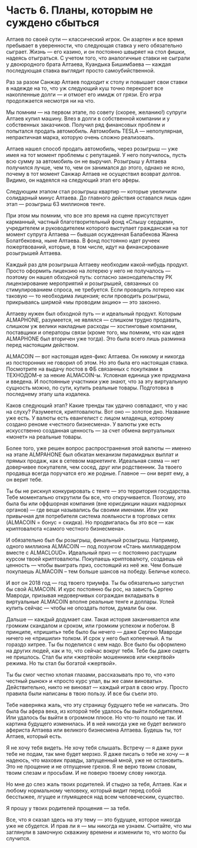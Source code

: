 # Часть 6. Планы, которым не суждено сбыться

Алтаев по своей сути — классический игрок. Он азартен и все время пребывает в уверенности, что следующая ставка у него обязательно сыграет. Жизнь — его казино, и он постоянно швыряет на стол фишки, надеясь отыграться. С учетом того, что аналогичные ставки не сыграли у двоюродного брата Алтаева, Куандыка Бишимбаева — каждая последующая ставка выглядит просто самоубийственной.

Раз за разом Санжар Алтаев подходит к столу и повышает свои ставки в надежде на то, что уж следующий куш точно перекроет все накопленные долги — и отмоет его имидж от грязи. Его игра продолжается несмотря ни на что.

Мы помним — на первом этапе, по совету \(скорее, желанию!\) супруги Алтаев купил машину. Влез в долги в собственной компании и у собственных заказчиков. Получил ряд финансовых проблем и попытался продать автомобиль. Автомобиль TESLA — непопулярная, непрактичная марка, которую очень сложно реализовать.

Алтаев нашел способ продать автомобиль, через розыгрыш — уже имея на тот момент проблемы с репутацией. У него получилось, пусть всю сумму за автомобиль он не выручил. Розыгрыш у Алтаева получился лучше, чем то, чем он занимался до этого, однако не ясно, почему в тот момент Санжар Алтаев не осуществил возврат долгов. Видимо, он надеялся на следующий этап его аферы.

Следующим этапом стал розыгрыш квартир — которые увеличили солидарный минус Алтаева. До главного действия оставался лишь один этап — розыгрыш 63 миллионов тенге.

При этом мы помним, что все это время на сцене присутствует карманный, частный благотворительный фонд «Слышу сердцем», учредителем и руководителем которого выступает гражданская на тот момент супруга Алтаева — бывшая осужденная Балабекова Жанна Болатбековна, ныне Алтаева. В фонд постоянно идет ручеек пожертвований, которые, в том числе, идут на финансирование розыгрышей Алтаева.

Каждый раз для розыгрыша Алтаеву необходим какой-нибудь продукт. Просто оформить лицензию на лотерею у него не получалось — поэтому он нашел обходной путь: согласно законодательству РК лицензирование мероприятий и розыгрышей, связанных со стимулированием спроса, не требуется. Если проводить лотерею как таковую — то необходима лицензия; если проводить розыгрыш, прикрываясь ширмой «мы проводим акцию» — это законно.

Алтаеву нужен был обходной путь — и идеальный продукт. Которым ALMAPHONE, разумеется, не являлся — слишком трудно продавать, слишком уж велики накладные расходы — хостинговые компании, поставщики и операторы связи \(кроме того, мы помним, что как идея ALMAPHONE был вторичен уже тогда\). Это была всего лишь разминка перед настоящим действом.

ALMACOIN — вот настоящая идея-фикс Алтаева. Он никому и никогда из посторонних не говорил об этом. Но это была его настоящая ставка. Посмотрите на выдачу постов в ФБ связанных с покупками в ТЕХНОДОМ-е за некие ALMACOIN-ы. Условная единица уже придумана и введена. И постоянные участники уже знают, что за эту виртуальную сущность можно, по сути, купить реальные товары. Подготовка в последнему этапу шла издалека.

Каков следующий этап? Какие тренды так удачно совпадают, что у нас на слуху? Разумеется, криптовалюты. Вот оно — золотое дно. Название уже есть. У валюты есть евангелист с лицом младенца, которому создано реноме «честного бизнесмена». У валюты уже есть искусственно созданная ценность — за счет обмена виртуальных «монет» на реальные товары.

Более того, уже решен вопрос распространения этой валюты — именно на этапе ALMPAHONE был обкатан механизм пирамидных выплат и прямых продаж, как в сетевом маркетинге. Идеальная схема — нет доверчивее покупателя, чем сосед, друг или родственник. За твоего продавца всегда поручатся его же родные. Главное — они верят ему, а он верит тебе.

Ты бы не рискнул конкурировать с тенге — это территория государства. Тебе моментально открутили бы все, что откручивается. Поэтому, это была бы или оффшорная компания \(вне юрисдикции наших надзорных органов\) — где вещи назывались бы своими именами. Или уже привычная для потребителя система лояльности в торговых сетях \(ALMACOIN = бонус = скидка\). Но продвигалась бы это все — как криптовалюта «самого честного бизнесмена».

И обязательно был бы розыгрыш, финальный розыгрыш. Например, одного миллиона ALMACOIN — под лозунгом «Стань миллиардером вместе с ALMACLOUD». Идеальный приз — с постоянно растущим курсом твоей криптовалюты. Покупаешь криптовалюту, создаешь ей ценность — чтобы выиграть приз, состоящий из неё же. Чем больше покупаешь ALMACOIN – тем больше шансов на победу. Беличье колесо.

И вот он 2018 год — год твоего триумфа. Ты бы обязательно запустил бы свой ALMACOIN. И курс постоянно бы рос, на зависть Сергею Мавроди, призывая недоверчивых сограждан вкладывать в виртуальные ALMACOIN вполне реальные тенге и доллары. Успей купить сейчас — чтобы не опоздать потом, думали бы они.

Дальше — каждый додумает сам. Такая история заканчивается или громким скандалом и сроком, или громким успехом и побегом. В принципе, «пришить» тебе было бы нечего — даже Сергею Мавроди ничего не «пришили» толком. И срок у него был копеечный. А ты гораздо хитрее. Ты бы поделился с кем надо. Все было бы оформлено на других людей, как и то, что сейчас вокруг тебя. Тебе бы даже сидеть не пришлось. Стал бы или «жертвой» мошенников или «жертвой» режима. Но ты стал бы богатой «жертвой».

Ты бы смог честно хлопая глазами, рассказывать про то, что «это честный рынок» и «просто курс упал, вы же сами виноваты». Действительно, никто не виноват — каждый играл в свою игру. Просто правила были написаны в твою пользу. И все бы съели это.

Тебе наверняка жаль, что эту страницу будущего тебе не написать. Это была бы афера века, из которой тебе удалось бы выйти победителем. Или удалось бы выйти в огромном плюсе. Но что-то пошло не так. И картина будущего изменилась. И в ней никогда уже не будет великого афериста Алтаева или великого бизнесмена Алтаева. Будешь ты, тот Алтаев, который есть.

Я не хочу тебя видеть. Не хочу тебя слышать. Встречу — я даже руки тебе не подам, так мне будет мерзко. Я даже писать о тебе не хочу — я надеюсь, что маховик правды, запущенный мной, уже не остановить. Это не прощение и не отпущение грехов. Я не верю твоим словам, твоим слезам и просьбам. И не поверю твоему слову никогда.

Но мне до слез жаль твоих родителей. И стыдно за тебя, Алтаев. Как и любому нормальному человеку, который видит перед собой бесстыжее, лгущее и глумящееся над всем человеческим, существо.

Я прошу у твоих родителей прощения — за тебя.

Все, что я сказал здесь на эту тему — это будущее, которое никогда уже не сбудется. И прав ли я — мы никогда не узнаем. Считайте, что мы заглянули в замочную скважину времени и изменили то, что могло бы случится.

